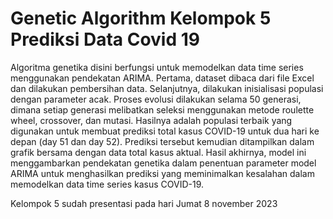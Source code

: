 # Genetic Algorithm Kelompok 5 Prediksi Data Covid 19

Algoritma genetika disini berfungsi untuk memodelkan data time series menggunakan pendekatan ARIMA. Pertama, dataset dibaca dari file Excel dan dilakukan pembersihan data. Selanjutnya, dilakukan inisialisasi populasi dengan parameter acak. Proses evolusi dilakukan selama 50 generasi, dimana setiap generasi melibatkan seleksi menggunakan metode roulette wheel, crossover, dan mutasi. Hasilnya adalah populasi terbaik yang digunakan untuk membuat prediksi total kasus COVID-19 untuk dua hari ke depan (day 51 dan day 52). Prediksi tersebut kemudian ditampilkan dalam grafik bersama dengan data total kasus aktual. Hasil akhirnya, model ini menggambarkan pendekatan genetika dalam penentuan parameter model ARIMA untuk menghasilkan prediksi yang meminimalkan kesalahan dalam memodelkan data time series kasus COVID-19.

Kelompok 5 sudah presentasi pada hari Jumat 8 november 2023
